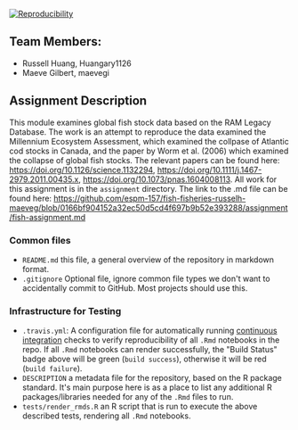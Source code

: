
[![Reproducibility](https://github.com/espm-157/fish-fisheries-russelh-maeveg/actions/workflows/main.yml/badge.svg)](https://github.com/espm-157/fish-fisheries-russelh-maeveg/actions/workflows/main.yml)

## Team Members:

- Russell Huang, Huangary1126
- Maeve Gilbert, maevegi

## Assignment Description
This module examines global fish stock data based on the RAM Legacy Database. The work is an attempt to reproduce the data examined the Millennium Ecosystem Assessment, which examined the collpase of Atlantic cod stocks in Canada, and the paper by Worm et al. (2006) which examined the collapse of global fish stocks. The relevant papers can be found here:
https://doi.org/10.1126/science.1132294, 
https://doi.org/10.1111/j.1467-2979.2011.00435.x, 
https://doi.org/10.1073/pnas.1604008113. 
All work for this assignment is in the `assignment` directory. The link to the .md file can be found here: https://github.com/espm-157/fish-fisheries-russelh-maeveg/blob/0166bf904152a32ec50d5cd4f697b9b52e393288/assignment/fish-assignment.md


### Common files

- `README.md` this file, a general overview of the repository in markdown format.  
- `.gitignore` Optional file, ignore common file types we don't want to accidentally commit to GitHub. Most projects should use this. 


### Infrastructure for Testing

- `.travis.yml`: A configuration file for automatically running [continuous integration](https://travis-ci.com) checks to verify reproducibility of all `.Rmd` notebooks in the repo.  If all `.Rmd` notebooks can render successfully, the "Build Status" badge above will be green (`build success`), otherwise it will be red (`build failure`).  
- `DESCRIPTION` a metadata file for the repository, based on the R package standard. It's main purpose here is as a place to list any additional R packages/libraries needed for any of the `.Rmd` files to run.
- `tests/render_rmds.R` an R script that is run to execute the above described tests, rendering all `.Rmd` notebooks. 





